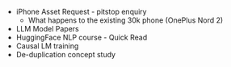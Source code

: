 
- iPhone Asset Request - pitstop enquiry
	- What happens to the existing 30k phone (OnePlus Nord 2)
- LLM Model Papers
- HuggingFace NLP course - Quick Read
- Causal LM training
- De-duplication concept study